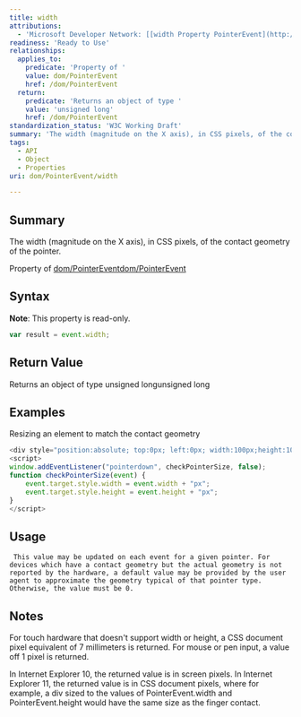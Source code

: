 ```yaml
---
title: width
attributions:
  - 'Microsoft Developer Network: [[width Property PointerEvent](http://msdn.microsoft.com/en-us/library/ie/dn255065(v=vs.85).aspx) Article]'
readiness: 'Ready to Use'
relationships:
  applies_to:
    predicate: 'Property of '
    value: dom/PointerEvent
    href: /dom/PointerEvent
  return:
    predicate: 'Returns an object of type '
    value: 'unsigned long'
    href: /dom/PointerEvent
standardization_status: 'W3C Working Draft'
summary: 'The width (magnitude on the X axis), in CSS pixels, of the contact geometry of the pointer.'
tags:
  - API
  - Object
  - Properties
uri: dom/PointerEvent/width

---
```

## <span>Summary</span>

The width (magnitude on the X axis), in CSS pixels, of the contact geometry of the pointer.

Property of [dom/PointerEvent](/dom/PointerEvent)[dom/PointerEvent](/dom/PointerEvent)

## <span>Syntax</span>

**Note**: This property is read-only.

``` js
var result = event.width;
```

## <span>Return Value</span>

Returns an object of type unsigned longunsigned long

## <span>Examples</span>

Resizing an element to match the contact geometry

``` js
<div style="position:absolute; top:0px; left:0px; width:100px;height:100px;"></div>
<script>
window.addEventListener("pointerdown", checkPointerSize, false);
function checkPointerSize(event) {
    event.target.style.width = event.width + "px";
    event.target.style.height = event.height + "px";
}
</script>
```

## <span>Usage</span>

     This value may be updated on each event for a given pointer. For devices which have a contact geometry but the actual geometry is not reported by the hardware, a default value may be provided by the user agent to approximate the geometry typical of that pointer type. Otherwise, the value must be 0.

## <span>Notes</span>

For touch hardware that doesn't support width or height, a CSS document pixel equivalent of 7 millimeters is returned. For mouse or pen input, a value off 1 pixel is returned.

In Internet Explorer 10, the returned value is in screen pixels. In Internet Explorer 11, the returned value is in CSS document pixels, where for example, a div sized to the values of PointerEvent.width and PointerEvent.height would have the same size as the finger contact.

